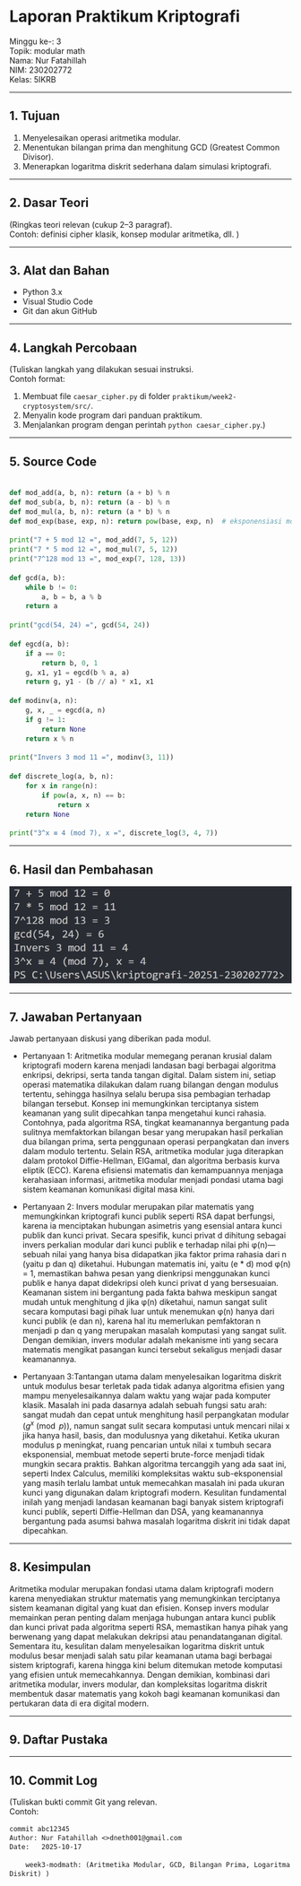 # Laporan Praktikum Kriptografi
Minggu ke-: 3  
Topik: modular math  
Nama: Nur Fatahillah  
NIM: 230202772  
Kelas: 5IKRB  

---

## 1. Tujuan
1. Menyelesaikan operasi aritmetika modular.  
2. Menentukan bilangan prima dan menghitung GCD (Greatest Common Divisor).  
3. Menerapkan logaritma diskrit sederhana dalam simulasi kriptografi. 

---

## 2. Dasar Teori
(Ringkas teori relevan (cukup 2–3 paragraf).  
Contoh: definisi cipher klasik, konsep modular aritmetika, dll.  )

---

## 3. Alat dan Bahan
- Python 3.x  
- Visual Studio Code 
- Git dan akun GitHub  

---

## 4. Langkah Percobaan
(Tuliskan langkah yang dilakukan sesuai instruksi.  
Contoh format:
1. Membuat file `caesar_cipher.py` di folder `praktikum/week2-cryptosystem/src/`.
2. Menyalin kode program dari panduan praktikum.
3. Menjalankan program dengan perintah `python caesar_cipher.py`.)

---

## 5. Source Code
```python

def mod_add(a, b, n): return (a + b) % n
def mod_sub(a, b, n): return (a - b) % n
def mod_mul(a, b, n): return (a * b) % n
def mod_exp(base, exp, n): return pow(base, exp, n)  # eksponensiasi modular

print("7 + 5 mod 12 =", mod_add(7, 5, 12))
print("7 * 5 mod 12 =", mod_mul(7, 5, 12))
print("7^128 mod 13 =", mod_exp(7, 128, 13))

def gcd(a, b):
    while b != 0:
        a, b = b, a % b
    return a

print("gcd(54, 24) =", gcd(54, 24))

def egcd(a, b):
    if a == 0:
        return b, 0, 1
    g, x1, y1 = egcd(b % a, a)
    return g, y1 - (b // a) * x1, x1

def modinv(a, n):
    g, x, _ = egcd(a, n)
    if g != 1:
        return None
    return x % n

print("Invers 3 mod 11 =", modinv(3, 11))

def discrete_log(a, b, n):
    for x in range(n):
        if pow(a, x, n) == b:
            return x
    return None

print("3^x ≡ 4 (mod 7), x =", discrete_log(3, 4, 7))
```

---

## 6. Hasil dan Pembahasan
![Hasil](screenshots/hasil.png)


---

## 7. Jawaban Pertanyaan
Jawab pertanyaan diskusi yang diberikan pada modul.  
- Pertanyaan 1: Aritmetika modular memegang peranan krusial dalam kriptografi modern karena menjadi landasan bagi berbagai algoritma enkripsi, dekripsi, serta tanda tangan digital. Dalam sistem ini, setiap operasi matematika dilakukan dalam ruang bilangan dengan modulus tertentu, sehingga hasilnya selalu berupa sisa pembagian terhadap bilangan tersebut. Konsep ini memungkinkan terciptanya sistem keamanan yang sulit dipecahkan tanpa mengetahui kunci rahasia. Contohnya, pada algoritma RSA, tingkat keamanannya bergantung pada sulitnya memfaktorkan bilangan besar yang merupakan hasil perkalian dua bilangan prima, serta penggunaan operasi perpangkatan dan invers dalam modulo tertentu. Selain RSA, aritmetika modular juga diterapkan dalam protokol Diffie-Hellman, ElGamal, dan algoritma berbasis kurva eliptik (ECC). Karena efisiensi matematis dan kemampuannya menjaga kerahasiaan informasi, aritmetika modular menjadi pondasi utama bagi sistem keamanan komunikasi digital masa kini.
 
- Pertanyaan 2: Invers modular merupakan pilar matematis yang memungkinkan kriptografi kunci publik seperti RSA dapat berfungsi, karena ia menciptakan hubungan asimetris yang esensial antara kunci publik dan kunci privat. Secara spesifik, kunci privat d dihitung sebagai invers perkalian modular dari kunci publik e terhadap nilai phi φ(n)—sebuah nilai yang hanya bisa didapatkan jika faktor prima rahasia dari n (yaitu p dan q) diketahui. Hubungan matematis ini, yaitu (e * d) mod φ(n) = 1, memastikan bahwa pesan yang dienkripsi menggunakan kunci publik e hanya dapat didekripsi oleh kunci privat d yang bersesuaian. Keamanan sistem ini bergantung pada fakta bahwa meskipun sangat mudah untuk menghitung d jika φ(n) diketahui, namun sangat sulit secara komputasi bagi pihak luar untuk menemukan φ(n) hanya dari kunci publik (e dan n), karena hal itu memerlukan pemfaktoran n menjadi p dan q yang merupakan masalah komputasi yang sangat sulit. Dengan demikian, invers modular adalah mekanisme inti yang secara matematis mengikat pasangan kunci tersebut sekaligus menjadi dasar keamanannya.

- Pertanyaan 3:Tantangan utama dalam menyelesaikan logaritma diskrit untuk modulus besar terletak pada tidak adanya algoritma efisien yang mampu menyelesaikannya dalam waktu yang wajar pada komputer klasik. Masalah ini pada dasarnya adalah sebuah fungsi satu arah: sangat mudah dan cepat untuk menghitung hasil perpangkatan modular ($g^x \pmod{p}$), namun sangat sulit secara komputasi untuk mencari nilai x jika hanya hasil, basis, dan modulusnya yang diketahui. Ketika ukuran modulus p meningkat, ruang pencarian untuk nilai x tumbuh secara eksponensial, membuat metode seperti brute-force menjadi tidak mungkin secara praktis. Bahkan algoritma tercanggih yang ada saat ini, seperti Index Calculus, memiliki kompleksitas waktu sub-eksponensial yang masih terlalu lambat untuk memecahkan masalah ini pada ukuran kunci yang digunakan dalam kriptografi modern. Kesulitan fundamental inilah yang menjadi landasan keamanan bagi banyak sistem kriptografi kunci publik, seperti Diffie-Hellman dan DSA, yang keamanannya bergantung pada asumsi bahwa masalah logaritma diskrit ini tidak dapat dipecahkan.

---

## 8. Kesimpulan
Aritmetika modular merupakan fondasi utama dalam kriptografi modern karena menyediakan struktur matematis yang memungkinkan terciptanya sistem keamanan digital yang kuat dan efisien. Konsep invers modular memainkan peran penting dalam menjaga hubungan antara kunci publik dan kunci privat pada algoritma seperti RSA, memastikan hanya pihak yang berwenang yang dapat melakukan dekripsi atau penandatanganan digital. Sementara itu, kesulitan dalam menyelesaikan logaritma diskrit untuk modulus besar menjadi salah satu pilar keamanan utama bagi berbagai sistem kriptografi, karena hingga kini belum ditemukan metode komputasi yang efisien untuk memecahkannya. Dengan demikian, kombinasi dari aritmetika modular, invers modular, dan kompleksitas logaritma diskrit membentuk dasar matematis yang kokoh bagi keamanan komunikasi dan pertukaran data di era digital modern.

---

## 9. Daftar Pustaka

---

## 10. Commit Log
(Tuliskan bukti commit Git yang relevan.  
Contoh:
```
commit abc12345
Author: Nur Fatahillah <>dneth001@gmail.com
Date:   2025-10-17

    week3-modmath: (Aritmetika Modular, GCD, Bilangan Prima, Logaritma Diskrit) )
```
